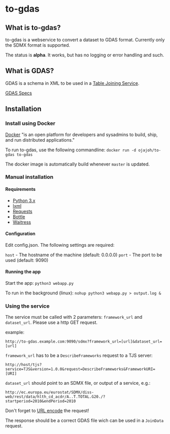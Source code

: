 # to-gdas

## What is to-gdas?

to-gdas is a webservice to convert a dataset to GDAS format. Currently only the SDMX format is supported.

The status is **alpha**. It works, but has no logging or error handling and such.

## What is GDAS?

GDAS is a schema in XML to be used in a [Table Joining Service](http://www.opengeospatial.org/standards/tjs).

[GDAS Specs](http://geoprocessing.info/tjsdoc/serv?request=HYPERLINKED&schema=GDAS)

## Installation

### Install using Docker

[Docker](http://docker.io) "is an open platform for developers and sysadmins to build, ship, and run distributed applications."

To run to-gdas, use the following commandline: `docker run -d ojajoh/to-gdas to-gdas`

The docker image is automatically build whenever `master` is updated.

### Manual installation

#### Requirements

* [Python 3.x](http://www.python.org/getit/)
* [lxml](http://lxml.de/)
* [Requests](http://docs.python-requests.org/en/latest/)
* [Bottle](http://bottlepy.org/docs/dev/index.html)
* [Waitress](https://github.com/Pylons/waitress)

#### Configuration

Edit config.json. The following settings are required:

`host` - The hostname of the machine (default: 0.0.0.0)
`port` - The port to be used (default: 9090)

#### Running the app
Start the app: `python3 webapp.py`

To run in the background (linux): `nohup python3 webapp.py > output.log &`

### Using the service

The service must be called with 2 parameters: `framework_url` and `dataset_url`. Please use a http GET request.

example:

`http://to-gdas.example.com:9090/sdmx?framework_url=[url]&dataset_url=[url]`

`framework_url` has to be a `DescribeFrameworks` request to a TJS server:

`http://host/tjs?service=TJS&version=1.0.0&request=DescribeFrameworks&FrameworkURI=[URI]`

`dataset_url` should point to an SDMX file, or output of a service, e.g.:

`http://ec.europa.eu/eurostat/SDMX/diss-web/rest/data/hlth_cd_acdr/A..T.TOTAL.G20./?startperiod=2010&endPeriod=2010`

Don't forget to [URL encode](http://www.w3schools.com/tags/ref_urlencode.asp) the request!

The response should be a correct GDAS file wich can be used in a `JoinData` request. 
